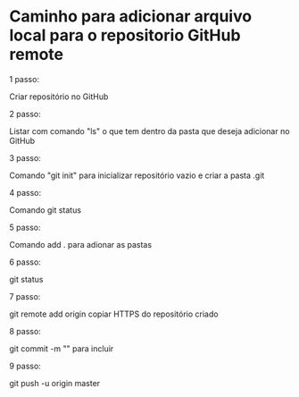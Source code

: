 # Caminho para adicionar arquivo local para o repositorio GitHub remote

1 passo:

Criar repositório no GitHub

2 passo:

Listar com comando "ls" o que tem dentro da pasta que deseja adicionar no GitHub

3 passo:

Comando "git init" para inicializar repositório vazio e criar a pasta .git

4 passo:

Comando git status

5 passo:

 Comando add . para adionar as pastas
 
6 passo:

 git status
 
7 passo:
 
 git remote add origin copiar HTTPS do repositório criado

8 passo:
 
git commit -m "" para incluir

9 passo:

git push -u origin master
 



